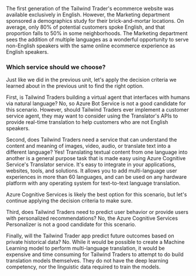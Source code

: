 The first generation of the Tailwind Trader's ecommerce website was available exclusively in English.  However, the Marketing department sponsored a demographics study for their brick-and-mortar locations.  On average, only 80% of potential customers spoke English, and that proportion falls to 50% in some neighborhoods.  The Marketing department sees the addition of multiple languages as a wonderful opportunity to serve non-English speakers with the same online ecommerce experience as English speakers. 

### Which service should we choose?

Just like we did in the previous unit, let's apply the decision criteria we learned about in the previous unit to find the right option.

First, is Tailwind Traders building a virtual agent that interfaces with humans via natural language? No, so Azure Bot Service is not a good candidate for this scenario.  However, should Tailwind Traders ever implement a customer service agent, they may want to consider using the Translator's APIs to provide real-time translation to help customers who are not English speakers.

Second, does Tailwind Traders need a service that can understand the content and meaning of images, video, audio, or translate text into a different language?  Yes!  Translating textual content from one language into another is a general purpose task that is made easy using Azure Cognitive Service's Translator service. It's easy to integrate in your applications, websites, tools, and solutions. It allows you to add multi-language user experiences in more than 60 languages, and can be used on any hardware platform with any operating system for text-to-text language translation. 

Azure Cognitive Services is likely the best option for this scenario, but let's continue applying the decision criteria to make sure.

Third, does Tailwind Traders need to predict user behavior or provide users with personalized recommendations? No, the Azure Cognitive Services Personalizer is not a good candidate for this scenario.

Finally, will the Tailwind Trader app predict future outcomes based on private historical data? No. While it would be possible to create a Machine Learning model to perform multi-language translation, it would be expensive and time consuming for Tailwind Traders to attempt to do build translation models themselves. They do not have the deep learning competency, nor the linguistic data required to train the models.
